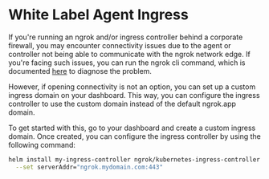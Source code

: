 # White Label Agent Ingress

If you're running an ngrok and/or ingress controller behind a corporate firewall, you may encounter connectivity issues due to the agent or controller not being able to communicate with the ngrok network edge. If you're facing such issues, you can run the ngrok cli command, which is documented [here](https://ngrok.com/docs/guides/running-behind-firewalls) to diagnose the problem.

However, if opening connectivity is not an option, you can set up a custom ingress domain on your dashboard. This way, you can configure the ingress controller to use the custom domain instead of the default ngrok.app domain.

To get started with this, go to your dashboard and create a custom ingress domain. Once created, you can configure the ingress controller by using the following command:

```bash
helm install my-ingress-controller ngrok/kubernetes-ingress-controller \
  --set serverAddr="ngrok.mydomain.com:443"
```
